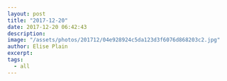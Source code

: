 ```yaml
---
layout: post
title: "2017-12-20"
date: 2017-12-20 06:42:43
description: 
image: "/assets/photos/201712/04e928924c5da123d3f6076d868203c2.jpg"
author: Elise Plain
excerpt: 
tags: 
  - all
---
```



<p></p>
